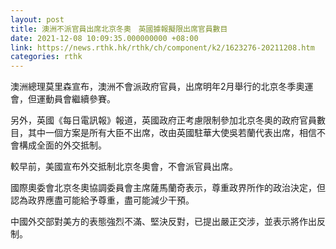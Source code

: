 ```yaml
---
layout: post
title: 澳洲不派官員出席北京冬奧　英國據報擬限出席官員數目
date: 2021-12-08 10:09:35.000000000 +08:00
link: https://news.rthk.hk/rthk/ch/component/k2/1623276-20211208.htm
categories: rthk
---
```


澳洲總理莫里森宣布，澳洲不會派政府官員，出席明年2月舉行的北京冬季奧運會，但運動員會繼續參賽。

另外，英國《每日電訊報》報道，英國政府正考慮限制參加北京冬奧的政府官員數目，其中一個方案是所有大臣不出席，改由英國駐華大使吳若蘭代表出席，相信不會構成全面的外交抵制。

較早前，美國宣布外交抵制北京冬奧會，不會派官員出席。

國際奧委會北京冬奧協調委員會主席薩馬蘭奇表示，尊重政界所作的政治決定，但認為政界應盡可能給予尊重，盡可能減少干預。

中國外交部對美方的表態強烈不滿、堅決反對，已提出嚴正交涉，並表示將作出反制。
